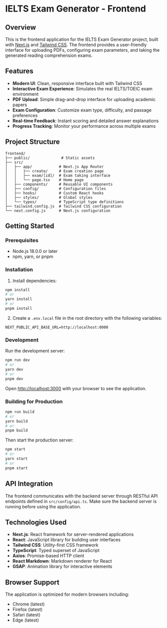 # IELTS Exam Generator - Frontend

## Overview

This is the frontend application for the IELTS Exam Generator project, built with [Next.js](https://nextjs.org) and [Tailwind CSS](https://tailwindcss.com/). The frontend provides a user-friendly interface for uploading PDFs, configuring exam parameters, and taking the generated reading comprehension exams.

## Features

- **Modern UI**: Clean, responsive interface built with Tailwind CSS
- **Interactive Exam Experience**: Simulates the real IELTS/TOEIC exam environment
- **PDF Upload**: Simple drag-and-drop interface for uploading academic papers
- **Exam Configuration**: Customize exam type, difficulty, and passage preferences
- **Real-time Feedback**: Instant scoring and detailed answer explanations
- **Progress Tracking**: Monitor your performance across multiple exams

## Project Structure

```
frontend/
├── public/              # Static assets
├── src/
│   ├── app/            # Next.js App Router
│   │   ├── create/     # Exam creation page
│   │   ├── exam/[id]/  # Exam taking interface
│   │   └── page.tsx    # Home page
│   ├── components/     # Reusable UI components
│   ├── config/         # Configuration files
│   ├── hooks/          # Custom React hooks
│   ├── styles/         # Global styles
│   └── types/          # TypeScript type definitions
├── tailwind.config.js  # Tailwind CSS configuration
└── next.config.js      # Next.js configuration
```

## Getting Started

### Prerequisites

- Node.js 18.0.0 or later
- npm, yarn, or pnpm

### Installation

1. Install dependencies:

```bash
npm install
# or
yarn install
# or
pnpm install
```

2. Create a `.env.local` file in the root directory with the following variables:

```
NEXT_PUBLIC_API_BASE_URL=http://localhost:8000
```

### Development

Run the development server:

```bash
npm run dev
# or
yarn dev
# or
pnpm dev
```

Open [http://localhost:3000](http://localhost:3000) with your browser to see the application.

### Building for Production

```bash
npm run build
# or
yarn build
# or
pnpm build
```

Then start the production server:

```bash
npm start
# or
yarn start
# or
pnpm start
```

## API Integration

The frontend communicates with the backend server through RESTful API endpoints defined in `src/config/api.ts`. Make sure the backend server is running before using the application.

## Technologies Used

- **Next.js**: React framework for server-rendered applications
- **React**: JavaScript library for building user interfaces
- **Tailwind CSS**: Utility-first CSS framework
- **TypeScript**: Typed superset of JavaScript
- **Axios**: Promise-based HTTP client
- **React Markdown**: Markdown renderer for React
- **GSAP**: Animation library for interactive elements

## Browser Support

The application is optimized for modern browsers including:
- Chrome (latest)
- Firefox (latest)
- Safari (latest)
- Edge (latest)
